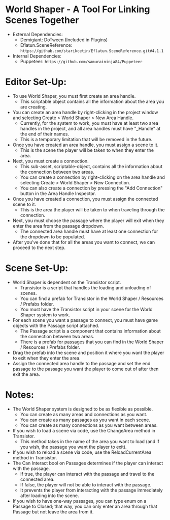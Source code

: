 # World Shaper - A Tool For Linking Scenes Together

- External Dependencies: 
	- Demigiant: DoTween (Included in Plugins)
 	- Eflatun.SceneReference: `https://github.com/starikcetin/Eflatun.SceneReference.git#4.1.1`
- Internal Dependencies: 
 	- Puppeteer: `https://github.com/samuraininja84/Puppeteer`

# Editor Set-Up:
- To use World Shaper, you must first create an area handle. 
	- This scriptable object contains all the information about the area you are creating.
- You can create an area handle by right-clicking in the project window and selecting Create > World Shaper > New Area Handle.
	- Currently, for the system to work, you must have at least two area handles in the project, and all area handles must have "_Handle" at the end of their names.
	- This is a temporary limitation that will be removed in the future.
- Once you have created an area handle, you must assign a scene to it. 
	- This is the scene the player will be taken to when they enter the area.
- Next, you must create a connection. 
	- This sub-asset, scriptable-object, contains all the information about the connection between two areas.
	- You can create a connection by right-clicking on the area handle and selecting Create > World Shaper > New Connection.
	- You can also create a connection by pressing the "Add Connection" button in the Area Handle Inspector.
- Once you have created a connection, you must assign the connected scene to it. 
	- This is the area the player will be taken to when traveling through the connection.
- Next, you must choose the passage where the player will exit when they enter the area from the passage dropdown.
	- The connected area handle must have at least one connection for the dropdown to be populated.
- After you've done that for all the areas you want to connect, we can proceed to the next step.
  
# Scene Set-Up:
- World Shaper is dependent on the Transistor script.
	- Transistor is a script that handles the loading and unloading of scenes.
	- You can find a prefab for Transistor in the World Shaper / Resources / Prefabs folder.
	- You must have the Transistor script in your scene for the World Shaper system to work.
- For each scene you want a passage to connect, you must have game objects with the Passage script attached.
	- The Passage script is a component that contains information about the connection between two areas.
	- There is a prefab for passages that you can find in the World Shaper / Resources / Prefabs folder.
- Drag the prefab into the scene and position it where you want the player to exit when they enter the area.
- Assign the connected area handle to the passage and set the end passage to the passage you want the player to come out of after then exit the area.
  
# Notes:
- The World Shaper system is designed to be as flexible as possible.
	- You can create as many areas and connections as you want.
	- You can create as many passages as you want in each scene.
	- You can create as many connections as you want between areas.
- If you wish to load a scene via code, use the ChangeArea method in Transistor.
	- This method takes in the name of the area you want to load (and if you wish, the passage you want the player to exit).
- If you wish to reload a scene via code, use the ReloadCurrentArea method in Transistor.
- The Can Interact bool on Passages determines if the player can interact with the passage.
	- If true, the player can interact with the passage and travel to the connected area.
	- If false, the player will not be able to interact with the passage.
	- It prevents the player from interacting with the passage immediately after loading into the scene.
- If you wish to have one-way passages, you can type enum on a Passage to Closed; that way, you can only enter an area through that Passage but not leave the area from it.
